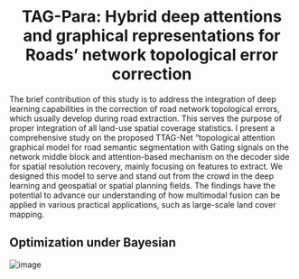 # <h1 align="center"> <b>TAG-Para: Hybrid deep attentions and graphical representations for Roads’ network topological error correction</b><br></h1>
 
The brief contribution of this study is to address the integration of deep learning capabilities in the correction of road network topological errors, which usually develop during road extraction.  This serves the purpose of proper integration of all land-use spatial coverage statistics. I present a comprehensive study on the proposed TTAG-Net “topological attention graphical model for road semantic segmentation with Gating signals on the network middle block and attention-based mechanism on the decoder side for spatial resolution recovery, mainly focusing on features to extract. We designed this model to serve and stand out from the crowd in the deep learning and geospatial or spatial planning fields. The findings have the potential to advance our understanding of how multimodal fusion can be applied in various practical applications, such as large-scale land cover mapping.

## Optimization under Bayesian
![image](https://github.com/user-attachments/assets/7feb4ce4-26dc-43f3-9cc8-c7a495eb930b)
